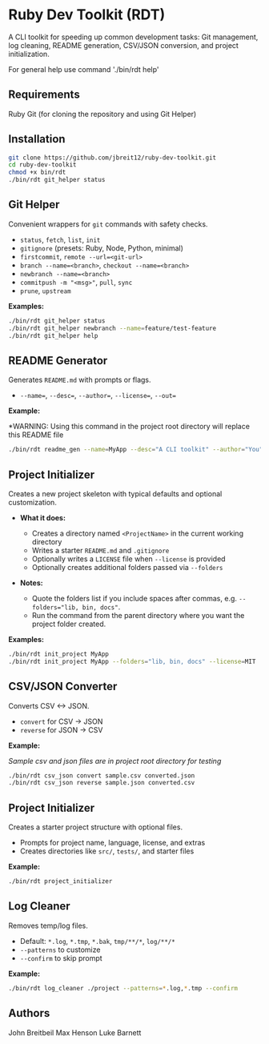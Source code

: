 # Ruby Dev Toolkit (RDT)

A CLI toolkit for speeding up common development tasks: Git management, log cleaning, README generation, CSV/JSON conversion, and project initialization.

For general help use command './bin/rdt help'

## Requirements
Ruby
Git (for cloning the repository and using Git Helper)

## Installation

```bash
git clone https://github.com/jbreit12/ruby-dev-toolkit.git
cd ruby-dev-toolkit
chmod +x bin/rdt
./bin/rdt git_helper status
```

## Git Helper

Convenient wrappers for `git` commands with safety checks.

* `status`, `fetch`, `list`, `init`
* `gitignore` (presets: Ruby, Node, Python, minimal)
* `firstcommit`, `remote --url=<git-url>`
* `branch --name=<branch>`, `checkout --name=<branch>`
* `newbranch --name=<branch>`
* `commitpush -m "<msg>"`, `pull`, `sync`
* `prune`, `upstream`

**Examples:**

```bash
./bin/rdt git_helper status
./bin/rdt git_helper newbranch --name=feature/test-feature
./bin/rdt git_helper help
```

## README Generator

Generates `README.md` with prompts or flags.

* `--name=`, `--desc=`, `--author=`, `--license=`, `--out=`

**Example:**

*WARNING: Using this command in the project root directory will replace this README file
```bash
./bin/rdt readme_gen --name=MyApp --desc="A CLI toolkit" --author="You"
```

## Project Initializer

Creates a new project skeleton with typical defaults and optional customization.

* **What it does:**

  * Creates a directory named `<ProjectName>` in the current working directory
  * Writes a starter `README.md` and `.gitignore`
  * Optionally writes a `LICENSE` file when `--license` is provided
  * Optionally creates additional folders passed via `--folders`
* **Notes:**

  * Quote the folders list if you include spaces after commas, e.g. `--folders="lib, bin, docs"`.
  * Run the command from the parent directory where you want the project folder created.

**Examples:**

```bash
./bin/rdt init_project MyApp
./bin/rdt init_project MyApp --folders="lib, bin, docs" --license=MIT
```

## CSV/JSON Converter

Converts CSV <-> JSON.

* `convert` for CSV -> JSON
* `reverse` for JSON -> CSV

**Example:**

*Sample csv and json files are in project root directory for testing*
```bash
./bin/rdt csv_json convert sample.csv converted.json
./bin/rdt csv_json reverse sample.json converted.csv
```

## Project Initializer

Creates a starter project structure with optional files.

* Prompts for project name, language, license, and extras
* Creates directories like `src/`, `tests/`, and starter files

**Example:**

```bash
./bin/rdt project_initializer
```

## Log Cleaner

Removes temp/log files.

* Default: `*.log`, `*.tmp`, `*.bak`, `tmp/**/*`, `log/**/*`
* `--patterns` to customize
* `--confirm` to skip prompt

**Example:**

```bash
./bin/rdt log_cleaner ./project --patterns=*.log,*.tmp --confirm
```

## Authors
John Breitbeil
Max Henson
Luke Barnett